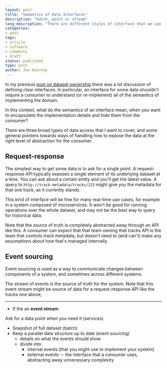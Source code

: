 ```yaml
---
layout: post
title: "Semantics of Data Interfaces"
description: "batch, point or stream"
long_description: "There are different styles of interface that we can define for access to data between systems. ..."
categories:
- post
tags:
- article
- software
- comments
- draft
status: published
type: post
author: Joe Kearney
---
```


[soundcloud-dataset-ownership]: https://developers.soundcloud.com/blog/a-better-model-of-data-ownership

In my previous [post on dataset ownership][soundcloud-dataset-ownership] there was a lot discussion of defining clear interfaces. In particular, an interface for some data shouldn't require a consumer to understand (or re-implement) all of the semantics of implementing the domain.

In this context, what do the semantics of an interface mean, when you want to encapsulate the implementation details and hide them from the consumer?

There are three broad types of data access that I want to cover, and some general pointers towards ways of handling how to expose the data at the right level of abstraction for the consumer.

## Request-response

The simplest way to get some data is to ask for a single point. A request-response API typically exposes a single element of its underlying dataset at a time. You can ask about a certain entity and you'll get the latest value. A query to `http://track-metadata/tracks/123` might give you the metadata for that one track, as it currently stands.

This kind of interface will be fine for many real-time use cases, for example in a system composed of microservices. It won't be good for running operations over the whole dataset, and may not be the best way to query for historical data.

Note that the source of truth is completely abstracted away through an API like this. A consumer can expect that that team owning that tracks API is the team that controls track metadata, but doesn't need to (and can't) make any assumptions about how that's managed internally.

## Event sourcing

Event sourcing is used as a way to communicate changes between components of a system, and sometimes across different systems.

The stream of events is the source of truth for the system. Note that this event stream might be source of data for a request-response API like the tracks one above, 

***

* If the an **event stream**

Ask for a data point when you need it (services)

* Snapshot of full dataset (batch)
* Keep a parallel data structure up to date (event sourcing)
    * details on what the events should show
    * divide into
        * internal events (that you might use to implement your system)
        * external events -- the interface that a consumer uses, abstracting away unnecessary complexity
